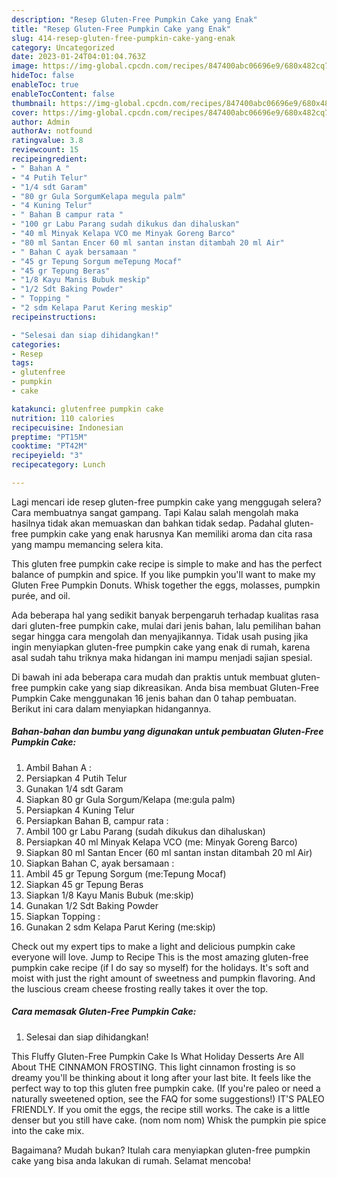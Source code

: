 ```yaml
---
description: "Resep Gluten-Free Pumpkin Cake yang Enak"
title: "Resep Gluten-Free Pumpkin Cake yang Enak"
slug: 414-resep-gluten-free-pumpkin-cake-yang-enak
category: Uncategorized
date: 2023-01-24T04:01:04.763Z
image: https://img-global.cpcdn.com/recipes/847400abc06696e9/680x482cq70/gluten-free-pumpkin-cake-foto-resep-utama.jpg
hideToc: false
enableToc: true
enableTocContent: false
thumbnail: https://img-global.cpcdn.com/recipes/847400abc06696e9/680x482cq70/gluten-free-pumpkin-cake-foto-resep-utama.jpg
cover: https://img-global.cpcdn.com/recipes/847400abc06696e9/680x482cq70/gluten-free-pumpkin-cake-foto-resep-utama.jpg
author: Admin
authorAv: notfound
ratingvalue: 3.8
reviewcount: 15
recipeingredient:
- " Bahan A "
- "4 Putih Telur"
- "1/4 sdt Garam"
- "80 gr Gula SorgumKelapa megula palm"
- "4 Kuning Telur"
- " Bahan B campur rata "
- "100 gr Labu Parang sudah dikukus dan dihaluskan"
- "40 ml Minyak Kelapa VCO me Minyak Goreng Barco"
- "80 ml Santan Encer 60 ml santan instan ditambah 20 ml Air"
- " Bahan C ayak bersamaan "
- "45 gr Tepung Sorgum meTepung Mocaf"
- "45 gr Tepung Beras"
- "1/8 Kayu Manis Bubuk meskip"
- "1/2 Sdt Baking Powder"
- " Topping "
- "2 sdm Kelapa Parut Kering meskip"
recipeinstructions:

- "Selesai dan siap dihidangkan!"
categories:
- Resep
tags:
- glutenfree
- pumpkin
- cake

katakunci: glutenfree pumpkin cake 
nutrition: 110 calories
recipecuisine: Indonesian
preptime: "PT15M"
cooktime: "PT42M"
recipeyield: "3"
recipecategory: Lunch

---
```



Lagi mencari ide resep gluten-free pumpkin cake yang menggugah selera? Cara membuatnya sangat gampang. Tapi Kalau salah mengolah maka hasilnya tidak akan memuaskan dan bahkan tidak sedap. Padahal gluten-free pumpkin cake yang enak harusnya Kan memiliki aroma dan cita rasa yang mampu memancing selera kita.


This gluten free pumpkin cake recipe is simple to make and has the perfect balance of pumpkin and spice. If you like pumpkin you&#39;ll want to make my Gluten Free Pumpkin Donuts. Whisk together the eggs, molasses, pumpkin purée, and oil.

Ada beberapa hal yang sedikit banyak berpengaruh terhadap kualitas rasa dari gluten-free pumpkin cake, mulai dari jenis bahan, lalu pemilihan bahan segar hingga cara mengolah dan menyajikannya. Tidak usah pusing jika ingin menyiapkan gluten-free pumpkin cake yang enak di rumah, karena asal sudah tahu triknya maka hidangan ini mampu menjadi sajian spesial.


Di bawah ini ada beberapa cara mudah dan praktis untuk membuat gluten-free pumpkin cake yang siap dikreasikan. Anda bisa membuat Gluten-Free Pumpkin Cake menggunakan 16 jenis bahan dan 0 tahap pembuatan. Berikut ini cara dalam menyiapkan hidangannya.

<!--inarticleads1-->

##### Bahan-bahan dan bumbu yang digunakan untuk pembuatan Gluten-Free Pumpkin Cake:

1. Ambil  Bahan A :
1. Persiapkan 4 Putih Telur
1. Gunakan 1/4 sdt Garam
1. Siapkan 80 gr Gula Sorgum/Kelapa (me:gula palm)
1. Persiapkan 4 Kuning Telur
1. Persiapkan  Bahan B, campur rata :
1. Ambil 100 gr Labu Parang (sudah dikukus dan dihaluskan)
1. Persiapkan 40 ml Minyak Kelapa VCO (me: Minyak Goreng Barco)
1. Siapkan 80 ml Santan Encer (60 ml santan instan ditambah 20 ml Air)
1. Siapkan  Bahan C, ayak bersamaan :
1. Ambil 45 gr Tepung Sorgum (me:Tepung Mocaf)
1. Siapkan 45 gr Tepung Beras
1. Siapkan 1/8 Kayu Manis Bubuk (me:skip)
1. Gunakan 1/2 Sdt Baking Powder
1. Siapkan  Topping :
1. Gunakan 2 sdm Kelapa Parut Kering (me:skip)


Check out my expert tips to make a light and delicious pumpkin cake everyone will love. Jump to Recipe This is the most amazing gluten-free pumpkin cake recipe (if I do say so myself) for the holidays. It&#39;s soft and moist with just the right amount of sweetness and pumpkin flavoring. And the luscious cream cheese frosting really takes it over the top. 

<!--inarticleads2-->

##### Cara memasak Gluten-Free Pumpkin Cake:


1. Selesai dan siap dihidangkan!

This Fluffy Gluten-Free Pumpkin Cake Is What Holiday Desserts Are All About THE CINNAMON FROSTING. This light cinnamon frosting is so dreamy you&#39;ll be thinking about it long after your last bite. It feels like the perfect way to top this gluten free pumpkin cake. (If you&#39;re paleo or need a naturally sweetened option, see the FAQ for some suggestions!) IT&#39;S PALEO FRIENDLY. If you omit the eggs, the recipe still works. The cake is a little denser but you still have cake. (nom nom nom) Whisk the pumpkin pie spice into the cake mix. 

Bagaimana? Mudah bukan? Itulah cara menyiapkan gluten-free pumpkin cake yang bisa anda lakukan di rumah. Selamat mencoba!
